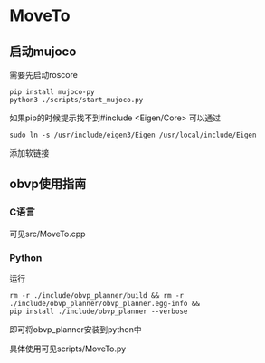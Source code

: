 # MoveTo
## 启动mujoco
需要先启动roscore
```shell
pip install mujoco-py
python3 ./scripts/start_mujoco.py
```
如果pip的时候提示找不到#include <Eigen/Core>
可以通过
```shell
sudo ln -s /usr/include/eigen3/Eigen /usr/local/include/Eigen
```
添加软链接

## obvp使用指南
### C语言
可见src/MoveTo.cpp

### Python
运行
```shell
rm -r ./include/obvp_planner/build && rm -r ./include/obvp_planner/obvp_planner.egg-info &&
pip install ./include/obvp_planner --verbose
```
即可将obvp_planner安装到python中

具体使用可见scripts/MoveTo.py
